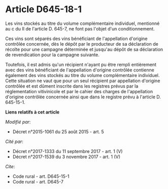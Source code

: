 # Article D645-18-1

Les vins stockés au titre du volume complémentaire individuel, mentionné au c du II de l'article D. 645-7, ne font pas
l'objet d'un conditionnement. 

Ces vins sont séparés des vins bénéficiant de l'appellation d'origine contrôlée concernée, dès le dépôt par le producteur de
sa déclaration de récolte pour une campagne déterminée et jusqu'au dépôt de sa déclaration de revendication pour la campagne
suivante. 

Toutefois, il est admis qu'un récipient n'ayant pu être rempli entièrement avec des vins bénéficiant de l'appellation
d'origine contrôlée contienne également des vins stockés au titre du volume complémentaire individuel. Cette situation ne
vaut que pour un seul récipient par appellation d'origine contrôlée et est dûment inscrite dans les registres prévus par la
réglementation vitivinicole et par le cahier des charges de l'appellation d'origine contrôlée concernée ainsi que dans le
registre prévu à l'article D. 645-15-1.

**Liens relatifs à cet article**

_Modifié par_:

  - Décret n°2015-1061 du 25 août 2015 - art. 5

_Cité par_:

  - Décret n°2017-1333 du 11 septembre 2017 - art. 1 (V)
  - Décret n°2017-1539 du 3 novembre 2017 - art. 1 (V)

_Cite_:

  - Code rural - art. D645-15-1
  - Code rural - art. D645-7
